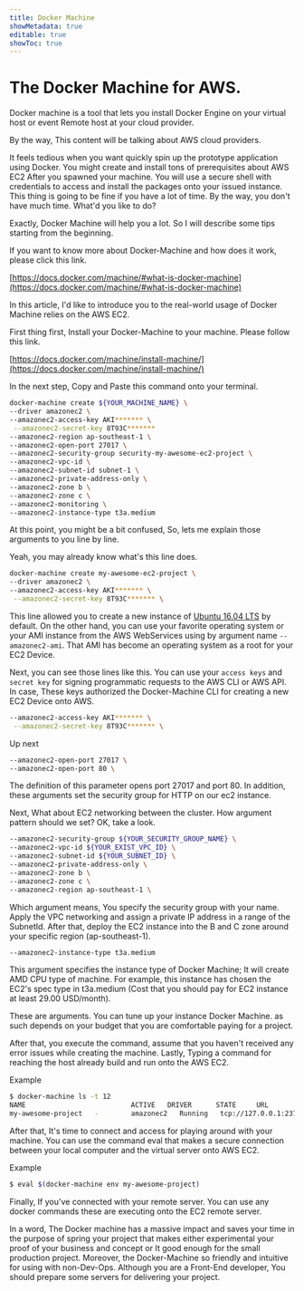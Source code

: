 ```yaml
---
title: Docker Machine
showMetadata: true
editable: true
showToc: true
---
```


# The Docker Machine for AWS.

Docker machine is a tool that lets you install Docker Engine on your virtual host or event Remote host at your cloud provider.

By the way, This content will be talking about AWS cloud providers.

It feels tedious when you want quickly spin up the prototype application using Docker. You might create and install tons of prerequisites about AWS EC2 After you spawned your machine. You will use a secure shell with credentials to access and install the packages onto your issued instance. This thing is going to be fine if you have a lot of time. By the way, you don't have much time. What'd you like to do?

Exactly, Docker Machine will help you a lot. So I will describe some tips starting from the beginning.

If you want to know more about Docker-Machine and how does it work, please click this link.

[https://docs.docker.com/machine/#what-is-docker-machine](https://docs.docker.com/machine/#what-is-docker-machine)

In this article, I'd like to introduce you to the real-world usage of Docker Machine relies on the AWS EC2.

First thing first, Install your  Docker-Machine to your machine. Please follow this link.

[https://docs.docker.com/machine/install-machine/](https://docs.docker.com/machine/install-machine/)

In the next step, Copy and Paste this command onto your terminal.

```sh
docker-machine create ${YOUR_MACHINE_NAME} \
--driver amazonec2 \
--amazonec2-access-key AKI******* \
 --amazonec2-secret-key 8T93C*******
--amazonec2-region ap-southeast-1 \
--amazonec2-open-port 27017 \
--amazonec2-security-group security-my-awesome-ec2-project \
--amazonec2-vpc-id \
--amazonec2-subnet-id subnet-1 \
--amazonec2-private-address-only \
--amazonec2-zone b \
--amazonec2-zone c \
--amazonec2-monitoring \
--amazonec2-instance-type t3a.medium
```

At this point, you might be a bit confused, So, lets me explain those arguments to you line by line.

Yeah, you may already know what's this line does.

```sh
docker-machine create my-awesome-ec2-project \
--driver amazonec2 \
--amazonec2-access-key AKI******* \
 --amazonec2-secret-key 8T93C******* \
```

This line allowed you to create a new instance of [Ubuntu 16.04 LTS](https://cloud-images.ubuntu.com/locator/ec2/) by default. On the other hand, you can use your favorite operating system or your AMI instance from the AWS WebServices using by argument name `--amazonec2-ami`. That AMI has become an operating system as a root for your EC2 Device.

Next, you can see those lines like this. You can use your `access keys` and `secret key` for signing programmatic requests to the AWS CLI or AWS API. In case, These keys authorized the Docker-Machine CLI for creating a new EC2 Device onto AWS.

```sh
--amazonec2-access-key AKI******* \
 --amazonec2-secret-key 8T93C******* \
```



Up next

```sh
--amazonec2-open-port 27017 \
--amazonec2-open-port 80 \
```

The definition of this parameter opens port 27017 and port 80. In addition, these arguments set the security group for HTTP on our ec2 instance.

Next, What about EC2 networking between the cluster. How argument pattern should we set? OK, take a look.

```sh
--amazonec2-security-group ${YOUR_SECURITY_GROUP_NAME} \
--amazonec2-vpc-id ${YOUR_EXIST_VPC_ID} \
--amazonec2-subnet-id ${YOUR_SUBNET_ID} \
--amazonec2-private-address-only \
--amazonec2-zone b \
--amazonec2-zone c \
--amazonec2-region ap-southeast-1 \
```

Which argument means, You specify the security group with your name. Apply the VPC networking and assign a private IP address in a range of the SubnetId. After that, deploy the EC2 instance into the B and C zone around your specific region (ap-southeast-1).

```sh
--amazonec2-instance-type t3a.medium
```

This argument specifies the instance type of Docker Machine; It will create AMD CPU type of machine. For example, this instance has chosen the EC2's spec type in t3a.medium (Cost that you should pay for EC2 instance at least 29.00 USD/month).

These are arguments. You can tune up your instance Docker Machine. as such depends on your budget that you are comfortable paying for a project.

After that, you execute the command, assume that you haven't received any error issues while creating the machine. Lastly, Typing a command for reaching the host already build and run onto the AWS EC2.

Example

```sh
$ docker-machine ls -t 12
NAME                          ACTIVE   DRIVER      STATE     URL                     SWARM   DOCKER     ERRORS
my-awesome-project   -        amazonec2   Running   tcp://127.0.0.1:2376           v20.10.5
```

After that, It's time to connect and access for playing around with your machine. You can use the command eval that makes a secure connection between your local computer and the virtual server onto AWS EC2.

Example
```sh
$ eval $(docker-machine env my-awesome-project)
```

Finally, If you've connected with your remote server. You can use any docker commands these are executing onto the EC2 remote server.

In a word, The Docker machine has a massive impact and saves your time in the purpose of spring your project that makes either experimental your proof of your business and concept or It good enough for the small production project. Moreover, the Docker-Machine so friendly and intuitive for using with non-Dev-Ops. Although you are a Front-End developer, You should prepare some servers for delivering your project.
